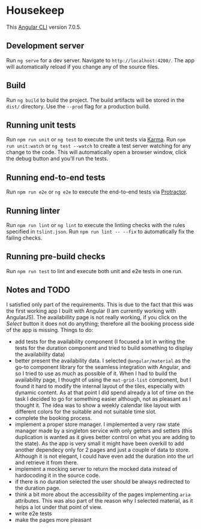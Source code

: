 # Housekeep

This [Angular CLI](https://github.com/angular/angular-cli) version 7.0.5.

## Development server

Run `ng serve` for a dev server. Navigate to `http://localhost:4200/`. The app will automatically reload if you change any of the source files.

## Build

Run `ng build` to build the project. The build artifacts will be stored in the `dist/` directory. Use the `--prod` flag for a production build.

## Running unit tests

Run `npm run unit` or `ng test` to execute the unit tests via [Karma](https://karma-runner.github.io).
Run `npm run unit:watch` or `ng test --watch` to create a test server watching for any change to the code. This will automatically open a browser window, click the debug button and you'll run the tests.

## Running end-to-end tests

Run `npm run e2e` or `ng e2e` to execute the end-to-end tests via [Protractor](http://www.protractortest.org/).

## Running linter

Run `npm run lint` or `ng lint` to execute the lintiing checks with the rules specified in `tslint.json`. Run `npm run lint -- --fix` to automatically fix the failing checks.

## Running pre-build checks

Run `npm run test` to lint and execute both unit and e2e tests in one run.

## Notes and TODO

I satisfied only part of the requirements. This is due to the fact that this was the first working app I built with Angular (I am currently working with AngularJS). The availabillity page is not really working, if you click on the _Select_ button it does not do anything; therefore all the booking process side of the app is missing.
Things to do:
* add tests for the availability component (I focused a lot in writing the tests for the duration component and tried to build something to display the availability data)
* better present the availability data. I selected `@angular/material` as the go-to component library for the seamless integration with Angular, and so I tried to use as much as possible of it. When I had to build the availability page, I thought of using the `mat-grid-list` component, but I found it hard to modify the internal layout of the tiles, especially with dynamic content. As at that point I did spend already a lot of time on the task I decided to go for something easier although, not as pleasant as I thought it. The idea was to show a weekly calendar like layout with different colors for the suitable and not suitable time slot.
* complete the booking process.
* implement a proper store manager. I implemented a very raw state manager made by a singleton service with only getters and setters (this duplication is wanted as it gives better control on what you are adding to the state). As the app is very small it might have been overkill to add another dependecy only for 2 pages and just a couple of data to store. Although it is not elegant, I could have even add the duration into the url and retrieve it from there.
* implement a mocking server to return the mocked data instead of hardocoding it in the source code.
* if there is no duration selected the user should be always redirected to the duration page.
* think a bit more about the accessibility of the pages implementing `aria` attributes. This was also part of the reason why I selected material, as it helps a lot under that point of view.
* write e2e tests
* make the pages more pleasant
